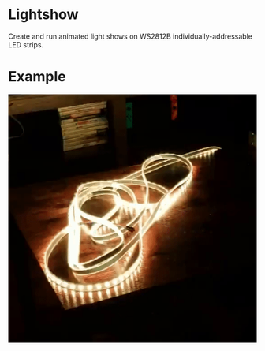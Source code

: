 # Lightshow

Create and run animated light shows on WS2812B individually-addressable LED strips. 

# Example

![](Resources/lightshow.gif)